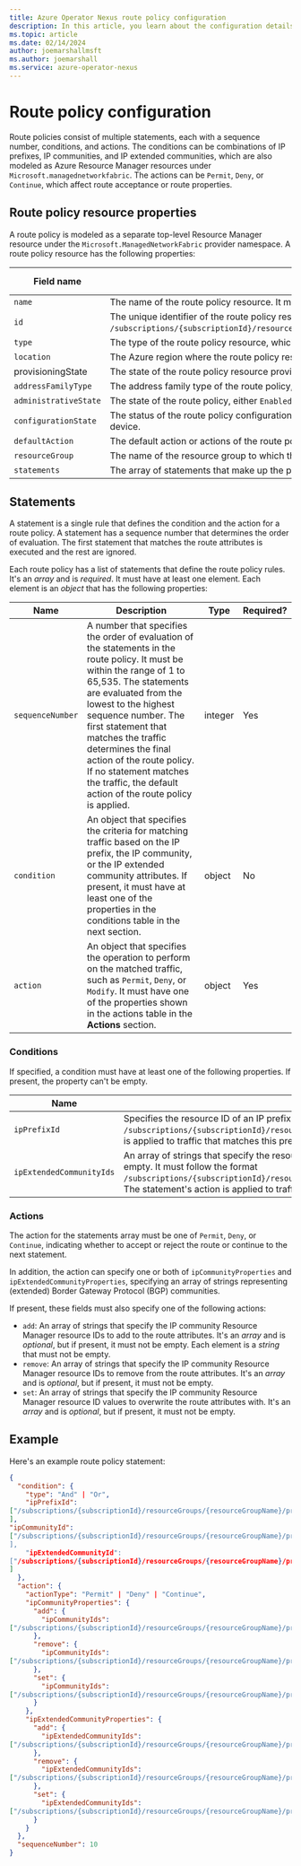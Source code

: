 ```yaml
---
title: Azure Operator Nexus route policy configuration
description: In this article, you learn about the configuration details for route policies in Azure Operator Nexus.
ms.topic: article
ms.date: 02/14/2024
author: joemarshallmsft
ms.author: joemarshall
ms.service: azure-operator-nexus
---
```


# Route policy configuration

Route policies consist of multiple statements, each with a sequence number, conditions, and actions. The conditions can be combinations of IP prefixes, IP communities, and IP extended communities, which are also modeled as Azure Resource Manager resources under `Microsoft.managednetworkfabric`. The actions can be `Permit`, `Deny`, or `Continue`, which affect route acceptance or route properties.

## Route policy resource properties

A route policy is modeled as a separate top-level Resource Manager resource under the `Microsoft.ManagedNetworkFabric` provider namespace. A route policy resource has the following properties:

| Field name | Description | Type | Required? | Read-only? |
|--|--|--|--|--|
| `name` | The name of the route policy resource. It must be unique within the resource group and the network fabric. | string | Yes | No |
| `id` | The unique identifier of the route policy resource in the Azure subscription and resource group. It follows the format `/subscriptions/{subscriptionId}/resourceGroups/{resourceGroupName}/providers/Microsoft.ManagedNetworkFabric/routePolicies/{routePolicyName}`. | string | No | Yes |
| `type` | The type of the route policy resource, which is always `Microsoft.ManagedNetworkFabric/routePolicies.` | string | No | Yes |
| `location` | The Azure region where the route policy resource is located. It must be one of the supported Azure regions for the network fabric. | string | Yes | No |
| provisioningState | The state of the route policy resource provisioning, either `Succeeded` or `Failed`. | string | No | Yes |
| `addressFamilyType` | The address family type of the route policy, either IPv4 or IPv6. It determines the address family of the routes that the route policy applies to. | string | Yes | No |
| `administrativeState` | The state of the route policy, either `Enabled` or `Disabled`. | string | Yes | No |
| `configurationState` | The status of the route policy configuration, either `Succeeded` or `Failed`. It indicates whether the route policy was successfully applied to the network device. | string | No | Yes |
| `defaultAction` | The default action or actions of the route policy. It determines the action to take when no statement matches the traffic. The default value is `Permit`. | enum | Yes | No |
| `resourceGroup` | The name of the resource group to which the route policy resource belongs. | string | Yes | No |
| `statements` | The array of statements that make up the policy, as described in the next section. | array | Yes | No |

## Statements

A statement is a single rule that defines the condition and the action for a route policy. A statement has a sequence number that determines the order of evaluation. The first statement that matches the route attributes is executed and the rest are ignored.

Each route policy has a list of statements that define the route policy rules. It's an *array* and is *required*. It must have at least one element. Each element is an *object* that has the following properties:

| Name | Description | Type | Required? |
|--|--|--|--|
| `sequenceNumber` | A number that specifies the order of evaluation of the statements in the route policy. It must be within the range of 1 to 65,535. The statements are evaluated from the lowest to the highest sequence number. The first statement that matches the traffic determines the final action of the route policy. If no statement matches the traffic, the default action of the route policy is applied. | integer | Yes |
| `condition` | An object that specifies the criteria for matching traffic based on the IP prefix, the IP community, or the IP extended community attributes. If present, it must have at least one of the properties in the conditions table in the next section. | object | No |
| `action` | An object that specifies the operation to perform on the matched traffic, such as `Permit`, `Deny`, or `Modify`. It must have one of the properties shown in the actions table in the **Actions** section. | object | Yes |

### Conditions

If specified, a condition must have at least one of the following properties. If present, the property can't be empty.

| Name | Description | Type |
|--|--|--|
| `ipPrefixId` |  Specifies the resource ID of an IP prefix resource that defines a range of IP addresses. It must follow the format `/subscriptions/{subscriptionId}/resourceGroups/{resourceGroupName}/providers/Microsoft.ManagedNetworkFabric/ipPrefixes/{ipPrefixName}`. The statement's action is applied to traffic that matches this prefix. | array |
| `ipExtendedCommunityIds` | An array of strings that specify the resource IDs of IP extended community resources that define more attributes for routes. Each element is a *string* that must not be empty. It must follow the format `/subscriptions/{subscriptionId}/resourceGroups/{resourceGroupName}/providers/Microsoft.ManagedNetworkFabric/ipExtendedCommunities/{ipExtendedCommunityName}`. The statement's action is applied to traffic that matches this prefix. If the list contains more than one element, the `Or` condition is applied. | array |

### Actions

The action for the statements array must be one of `Permit`, `Deny`, or `Continue`, indicating whether to accept or reject the route or continue to the next statement.

In addition, the action can specify one or both of `ipCommunityProperties` and `ipExtendedCommunityProperties`, specifying an array of strings representing (extended) Border Gateway Protocol (BGP) communities.

If present, these fields must also specify one of the following actions:

- `add`: An array of strings that specify the IP community Resource Manager resource IDs to add to the route attributes. It's an *array* and is *optional*, but if present, it must not be empty. Each element is a *string* that must not be empty.
- `remove`: An array of strings that specify the IP community Resource Manager resource IDs to remove from the route attributes. It's an *array* and is *optional*, but if present, it must not be empty.
- `set`: An array of strings that specify the IP community Resource Manager resource ID values to overwrite the route attributes with. It's an *array* and is *optional*, but if present, it must not be empty.

## Example

Here's an example route policy statement:

```json
{
  "condition": {
    "type": "And" | "Or",
    "ipPrefixId":
["/subscriptions/{subscriptionId}/resourceGroups/{resourceGroupName}/providers/Microsoft.ManagedNetworkFabric/ipPrefixes/{ipPrefixName1}", "/subscriptions/{subscriptionId}/resourceGroups/{resourceGroupName}/providers/Microsoft.ManagedNetworkFabric/ipPrefixes/{ipPrefixName2}"
],
"ipCommunityId":
["/subscriptions/{subscriptionId}/resourceGroups/{resourceGroupName}/providers/Microsoft.ManagedNetworkFabric/ipCommunities/{ipCommunityName1}","/subscriptions/{subscriptionId}/resourceGroups/{resourceGroupName}/providers/Microsoft.ManagedNetworkFabric/ipCommunities/{ipCommunityName2}
],
    "ipExtendedCommunityId":
["/subscriptions/{subscriptionId}/resourceGroups/{resourceGroupName}/providers/Microsoft.ManagedNetworkFabric/ipExtendedCommunities/{ipExtendedCommunityName1}", "/subscriptions/{subscriptionId}/resourceGroups/{resourceGroupName}/providers/Microsoft.ManagedNetworkFabric/ipExtendedCommunities/{ipExtendedCommunityName2}”
]
  },
  "action": {
    "actionType": "Permit" | "Deny" | "Continue",
    "ipCommunityProperties": {
      "add": {
        "ipCommunityIds":
["/subscriptions/{subscriptionId}/resourceGroups/{resourceGroupName}/providers/Microsoft.ManagedNetworkFabric/ipCommunities/{ipCommunityName}"]
      },
      "remove": {
        "ipCommunityIds":
["/subscriptions/{subscriptionId}/resourceGroups/{resourceGroupName}/providers/Microsoft.ManagedNetworkFabric/ipCommunities/{ipCommunityName}"]
      },
      "set": {
        "ipCommunityIds":
["/subscriptions/{subscriptionId}/resourceGroups/{resourceGroupName}/providers/Microsoft.ManagedNetworkFabric/ipCommunities/{ipCommunityName}"]
      }
    },
    "ipExtendedCommunityProperties": {
      "add": {
        "ipExtendedCommunityIds":
["/subscriptions/{subscriptionId}/resourceGroups/{resourceGroupName}/providers/Microsoft.ManagedNetworkFabric/ipExtendedCommunities/{ipExtendedCommunityName}"]
      },
      "remove": {
        "ipExtendedCommunityIds":
["/subscriptions/{subscriptionId}/resourceGroups/{resourceGroupName}/providers/Microsoft.ManagedNetworkFabric/ipExtendedCommunities/{ipExtendedCommunityName}"]
      },
      "set": {
        "ipExtendedCommunityIds":
["/subscriptions/{subscriptionId}/resourceGroups/{resourceGroupName}/providers/Microsoft.ManagedNetworkFabric/ipExtendedCommunities/{ipExtendedCommunityName}"]
      }
    }
  },
  "sequenceNumber": 10
}
```

